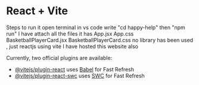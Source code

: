 # React + Vite
Steps to run it open terminal in vs code write "cd happy-help"
then "npm run"
I have attach all the files it has 
App.jsx
App.css
BasketballPlayerCard.jsx
BasketballPlayerCard.css
no library has been used , just reactjs using vite 
I have hosted this website also 



Currently, two official plugins are available:

- [@vitejs/plugin-react](https://github.com/vitejs/vite-plugin-react/blob/main/packages/plugin-react/README.md) uses [Babel](https://babeljs.io/) for Fast Refresh
- [@vitejs/plugin-react-swc](https://github.com/vitejs/vite-plugin-react-swc) uses [SWC](https://swc.rs/) for Fast Refresh
